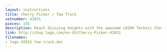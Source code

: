 ```yaml
---
layout: instructions
title: Cherry Picker / Tow Truck
setnumber: 42031
pieces: 155
description: Reach dizzying heights with the awesome LEGO® Technic Cherry Picker! This tough 2-in-1 model is packed with realistic details, including a working boom with basket, 4 warning lights, sturdy wheels and a detailed lifting mechanism. Let’s get to work! This 2-in-1 model rebuilds into a robust Tow Truck.
link: http://shop.lego.com/en-US/Cherry-Picker-42031
filenames: 
- lego 42031 tow truck.doc
---
```

